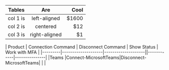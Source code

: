 
| Tables   |      Are      |  Cool |
|----------|:-------------:|------:|
| col 1 is |  left-aligned | $1600 |
| col 2 is |    centered   |   $12 |
| col 3 is | right-aligned |    $1 |

| Product | Connection Command | Disconnect Command | Show Status | Work with MFA |
|---------|--------------------|--------------------||------------|---------------|
|Teams	  |Connect-MicrosoftTeams|Disconnect-MicrosoftTeams|       |               |	
				
